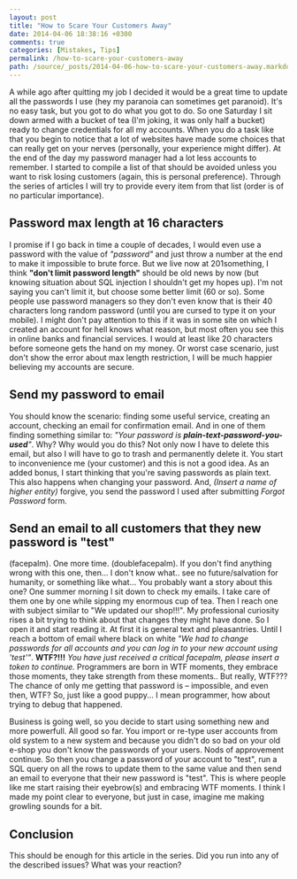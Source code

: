 ```yaml
---
layout: post
title: "How to Scare Your Customers Away"
date: 2014-04-06 18:38:16 +0300
comments: true
categories: [Mistakes, Tips]
permalink: /how-to-scare-your-customers-away
path: /source/_posts/2014-04-06-how-to-scare-your-customers-away.markdown
---
```


A while ago after quitting my job I decided it would be a great time to update all the passwords I use (hey my paranoia can sometimes get paranoid). It's no easy task, but you got to do what you got to do. So one Saturday I sit down armed with a bucket of tea (I'm joking, it was only half a bucket) ready to change credentials for all my accounts. When you do a task like that you begin to notice that a lot of websites have made some choices that can really get on your nerves (personally, your experience might differ). At the end of the day my password manager had a lot less accounts to remember. I started to compile a list of that should be avoided unless you want to risk losing customers (again, this is personal preference). Through the series of articles I will try to provide every item from that list (order is of no particular importance).

## Password max length at 16 characters

I promise if I go back in time a couple of decades, I would even use a password with the value of *"password"* and just throw a number at the end to make it impossible to brute force. But we live now at 201something, I think **"don't limit password length"** should be old news by now (but knowing situation about SQL injection I shouldn't get my hopes up). I'm not saying you can't limit it, but choose some better limit (60 or so). Some people use password managers so they don't even know that is their 40 characters long random password (until you are cursed to type it on your mobile). I might don't pay attention to this if it was in some site on which I created an account for hell knows what reason, but most often you see this in online banks and financial services. I would at least like 20 characters before someone gets the hand on my money. Or worst case scenario, just don't show the error about max length restriction, I will be much happier believing my accounts are secure.

## Send my password to email

You should know the scenario: finding some useful service, creating an account, checking an email for confirmation email. And in one of them finding something similar to: *"Your password is **plain-text-password-you-used**"*. Why? Why would you do this? Not only now I have to delete this email, but also I will have to go to trash and permanently delete it. You start to inconvenience me (your customer) and this is not a good idea. As an added bonus, I start thinking that you're saving passwords as plain text. This also happens when changing your password. And, *(Insert a name of higher entity)* forgive, you send the password I used after submitting *Forgot Password* form.

## Send an email to all customers that they new password is "test"

(facepalm). One more time. (doublefacepalm). If you don't find anything wrong with this one, then... I don't know what.. see no future/salvation for humanity, or something like what... You probably want a story about this one? One summer morning I sit down to check my emails. I take care of them one by one while sipping my enormous cup of tea. Then I reach one with subject similar to "We updated our shop!!!". My professional curiosity rises a bit trying to think about that changes they might have done. So I open it and start reading it. At first it is general text and pleasantries. Until I reach a bottom of email where black on white *"We had to change passwords for all accounts and you can log in to your new account using 'test'"*. **WTF?!!!** *You have just received a critical facepalm, please insert a token to continue.* Programmers are born in WTF moments, they embrace those moments, they take strength from these moments.. But really, WTF??? The chance of only me getting that password is &ndash; impossible, and even then, WTF? So, just like a good puppy... I mean programmer, how about trying to debug that happened.

Business is going well, so you decide to start using something new and more powerfull. All good so far. You import or re-type user accounts from old system to a new system and because you didn't do so bad on your old e-shop you don't know the passwords of your users. Nods of approvement continue. So then you change a password of your account to "test", run a SQL query on all the rows to update them to the same value and then send an email to everyone that their new password is "test". This is where people like me start raising their eyebrow(s) and embracing WTF moments. I think I made my point clear to everyone, but just in case, imagine me making growling sounds for a bit.

## Conclusion

This should be enough for this article in the series. Did you run into any of the described issues? What was your reaction?
